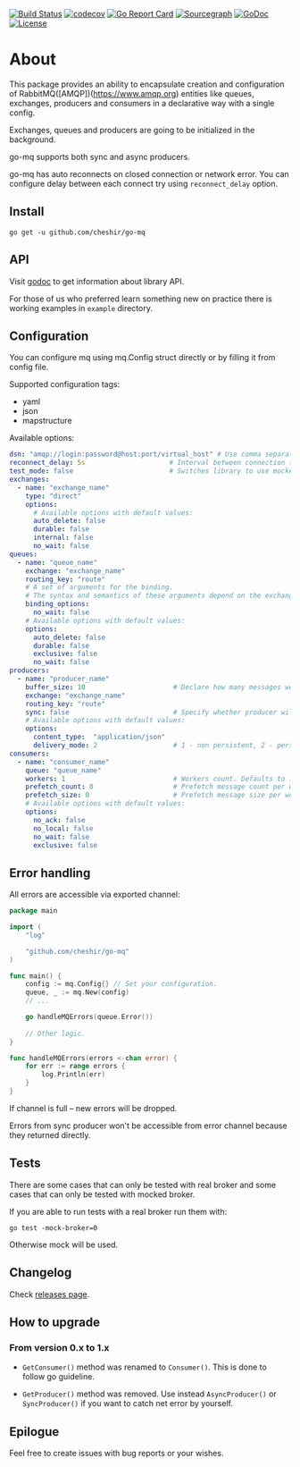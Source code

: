[![Build Status](https://travis-ci.com/cheshir/go-mq.svg?branch=master)](https://travis-ci.com/cheshir/go-mq)
[![codecov](https://codecov.io/gh/cheshir/go-mq/branch/master/graph/badge.svg)](https://codecov.io/gh/cheshir/go-mq)
[![Go Report Card](https://goreportcard.com/badge/cheshir/go-mq)](https://goreportcard.com/report/github.com/cheshir/go-mq)
[![Sourcegraph](https://sourcegraph.com/github.com/cheshir/go-mq/-/badge.svg)](https://sourcegraph.com/github.com/houseofcat/turbocookedrabbit?badge) 
[![GoDoc](https://godoc.org/github.com/cheshir/go-mq?status.svg)](https://godoc.org/github.com/cheshir/go-mq)
[![License](https://img.shields.io/badge/license-Apache%202.0-blue.svg)](https://github.com/cheshir/go-mq/blob/master/LICENSE)


# About

This package provides an ability to encapsulate creation and configuration of RabbitMQ([AMQP])(https://www.amqp.org) entities 
like queues, exchanges, producers and consumers in a declarative way with a single config.

Exchanges, queues and producers are going to be initialized in the background.

go-mq supports both sync and async producers.

go-mq has auto reconnects on closed connection or network error.
You can configure delay between each connect try using `reconnect_delay` option.

## Install

`go get -u github.com/cheshir/go-mq`

## API

Visit [godoc](https://godoc.org/github.com/cheshir/go-mq) to get information about library API.

For those of us who preferred learn something new on practice there is working examples in `example` directory.

## Configuration

You can configure mq using mq.Config struct directly or by filling it from config file.

Supported configuration tags:

* yaml
* json
* mapstructure

Available options:

```yaml
dsn: "amqp://login:password@host:port/virtual_host" # Use comma separated list for cluster connection
reconnect_delay: 5s                     # Interval between connection tries. Check https://golang.org/pkg/time/#ParseDuration for details.
test_mode: false                        # Switches library to use mocked broker. Defaults to false.
exchanges:
  - name: "exchange_name"
    type: "direct"
    options:
      # Available options with default values:
      auto_delete: false
      durable: false
      internal: false
      no_wait: false
queues:
  - name: "queue_name"
    exchange: "exchange_name"
    routing_key: "route"
    # A set of arguments for the binding.
    # The syntax and semantics of these arguments depend on the exchange class.
    binding_options:
      no_wait: false
    # Available options with default values:
    options:
      auto_delete: false
      durable: false
      exclusive: false
      no_wait: false
producers:
  - name: "producer_name"
    buffer_size: 10                      # Declare how many messages we can buffer during fat messages publishing.
    exchange: "exchange_name"
    routing_key: "route"
    sync: false                          # Specify whether producer will worked in sync or async mode.
    # Available options with default values:
    options:
      content_type:  "application/json"
      delivery_mode: 2                   # 1 - non persistent, 2 - persistent.
consumers:
  - name: "consumer_name"
    queue: "queue_name"
    workers: 1                           # Workers count. Defaults to 1.
    prefetch_count: 0                    # Prefetch message count per worker.
    prefetch_size: 0                     # Prefetch message size per worker.
    # Available options with default values:
    options:
      no_ack: false
      no_local: false
      no_wait: false
      exclusive: false
```

## Error handling

All errors are accessible via exported channel:

```go
package main

import (
	"log"

	"github.com/cheshir/go-mq"
)

func main() {
	config := mq.Config{} // Set your configuration.
	queue, _ := mq.New(config)
	// ...

	go handleMQErrors(queue.Error())
	
	// Other logic.
}

func handleMQErrors(errors <-chan error) {
	for err := range errors {
		log.Println(err)
	}
}
```

If channel is full – new errors will be dropped.

Errors from sync producer won't be accessible from error channel because they returned directly.

## Tests

There are some cases that can only be tested with real broker 
and some cases that can only be tested with mocked broker.
 
If you are able to run tests with a real broker run them with:

`go test -mock-broker=0`

Otherwise mock will be used.

## Changelog

Check [releases page](https://github.com/cheshir/go-mq/releases).

## How to upgrade

### From version 0.x to 1.x

* `GetConsumer()` method was renamed to `Consumer()`. This is done to follow go guideline.

* `GetProducer()` method was removed. Use instead `AsyncProducer()` or `SyncProducer()` if you want to catch net error by yourself.

## Epilogue

Feel free to create issues with bug reports or your wishes.
